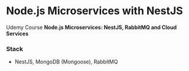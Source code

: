 # Node.js Microservices with NestJS
Udemy Course **Node.js Microservices: NestJS, RabbitMQ and Cloud Services**

### Stack
- NestJS, MongoDB (Mongoose), RabbitMQ